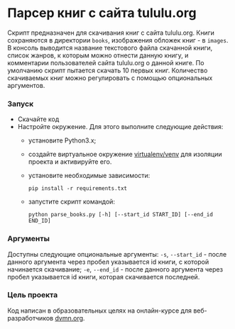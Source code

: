 # Парсер книг с сайта tululu.org
Скрипт предназначен для скачивания книг с сайта tululu.org. Книги сохраняются в директории `books`, изображения обложек книг - в `images`. В консоль выводится название текстового файла скачанной книги, список жанров, к которым можно отнести данную книгу, и комментарии пользователей сайта tululu.org о данной книге. По умолчанию скрипт пытается скачать 10 первых книг. Количество скачиваемых книг можно регулировать с помощью опциональных аргументов.

### Запуск

- Скачайте код
- Настройте окружение. Для этого выполните следующие действия:
  - установите Python3.x;
  - создайте виртуальное окружение [virtualenv/venv](https://docs.python.org/3/library/venv.html) для изоляции проекта и активируйте его.
  - установите необходимые зависимости:

    ```
    pip install -r requirements.txt
    ```
  - запустите скрипт командой:

    ```
    python parse_books.py [-h] [--start_id START_ID] [--end_id END_ID]
    ```

### Аргументы

Доступны следующие опциональные аргументы:
`-s`, `--start_id` - после данного аргумента через пробел указывается id книги, с которой начинается скачивание;
`-e`, `--end_id` - после данного аргумента через пробел указывается id книги, которая скачивается последней.

### Цель проекта

Код написан в образовательных целях на онлайн-курсе для веб-разработчиков [dvmn.org](https://dvmn.org/).